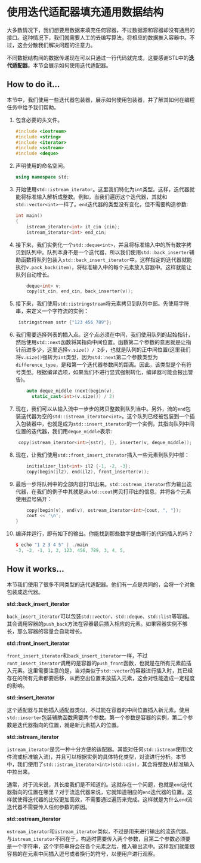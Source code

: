 # 使用迭代适配器填充通用数据结构

大多数情况下，我们想要用数据来填充任何容器，不过数据源和容器却没有通用的接口。这种情况下，我们就需要人工的去编写算法，将相应的数据推入容器中。不过，这会分散我们解决问题的注意力。

不同数据结构间的数据传递现在可以只通过一行代码就完成，这要感谢STL中的**迭代适配器**。本节会展示如何使用迭代适配器。

## How to do it...

本节中，我们使用一些迭代器包装器，展示如何使用包装器，并了解其如何在编程任务中给予我们帮助。

1. 包含必要的头文件。

   ```c++
   #include <iostream>
   #include <string>
   #include <iterator>
   #include <sstream>
   #include <deque>
   ```

2. 声明使用的命名空间。

   ```c++
   using namespace std;
   ```

3. 开始使用`std::istream_iterator`。这里我们特化为`int`类型。这样，迭代器就能将标准输入解析成整数。例如，当我们遍历这个迭代器，其就和`std::vector<int>`一样了。`end`迭代器的类型没有变化，但不需要构造参数:

   ```c++ 
   int main()
   {
       istream_iterator<int> it_cin {cin};
       istream_iterator<int> end_cin;
   ```

4. 接下来，我们实例化一个`std::deque<int>`，并且将标准输入中的所有数字拷贝到队列中。队列本身不是一个迭代器，所以我们使用`std::back_inserter`辅助函数将队列包装入`std::back_insert_iterator`中。这样指定的迭代器就能执行`v.pack_back(item)`，将标准输入中的每个元素放入容器中。这样就能让队列自动增长。

   ```c++
       deque<int> v;
       copy(it_cin, end_cin, back_inserter(v));	
   ```

5. 接下来，我们使用`std::istringstream`将元素拷贝到队列中部。先使用字符串，来定义一个字符流的实例：

   ```c++
   	istringstream sstr {"123 456 789"};
   ```

6. 我们需要选择列表的插入点。这个点必须在中间，我们使用队列的起始指针，然后使用`std::next`函数将其指向中间位置。函数第二个参数的意思就是让指针前进多少，这里选择`v.size() / 2`步，也就是队列的正中间位置(这里我们将`v.size()`强转为`int`类型，因为`std::next`第二个参数类型为`difference_type`，是和第一个迭代器参数间的距离。因此，该类型是个有符号类型。根据编译选项，如果我们不进行显式强制转化，编译器可能会报出警告)。

   ```c++
       auto deque_middle (next(begin(v),
       	 static_cast<int>(v.size()) / 2)
   ```

7. 现在，我们可以从输入流中一步步的拷贝整数到队列当中。另外，流的`end`包装迭代器为空的` std::istream_iterator<int> `。这个队列已经被包装到一个插入包装器中，也就是成为`std::insert_iterator`的一个实例，其指向队列中间位置的迭代器，我们用`deque_middle`表示:

   ```c++
   	copy(istream_iterator<int>{sstr}, {}, inserter(v, deque_middle));
   ```

8. 现在，让我们使用`std::front_insert_iterator`插入一些元素到队列中部：

   ```c++
       initializer_list<int> il2 {-1, -2, -3};
       copy(begin(il2), end(il2), front_inserter(v));
   ```

9. 最后一步将队列中的全部内容打印出来。`std::ostream_iterator`作为输出迭代器，在我们的例子中其就是从`std::cout`拷贝打印出的信息，并将各个元素使用逗号隔开：

   ```c++
       copy(begin(v), end(v), ostream_iterator<int>{cout, ", "});
       cout << '\n';
   }
   ```

10. 编译并运行，即有如下的输出。你能找到那些数字是由哪行的代码插入的吗？

    ```c++
    $ echo "1 2 3 4 5" | ./main
    -3, -2, -1, 1, 2, 123, 456, 789, 3, 4, 5,
    ```

## How it works...

本节我们使用了很多不同类型的迭代适配器。他们有一点是共同的，会将一个对象包装成迭代器。

**std::back_insert_iterator**

`back_insert_iterator`可以包装`std::vector`、`std::deque`、`std::list`等容器。其会调用容器的`push_back`方法在容器最后插入相应的元素。如果容器实例不够长，那么容器的容量会自动增长。

**std::front_insert_iterator**

`front_insert_iterator`和`back_insert_iterator`一样，不过`ront_insert_iterator`调用的是容器的`push_front`函数，也就是在所有元素前插入元素。这里需要注意的是，当对类似于`std::vector`的容器进行插入时，其已经存在的所有元素都要后移，从而空出位置来放插入元素，这会对性能造成一定程度的影响。

**std::insert_iterator**

这个适配器与其他插入适配器类似，不过能在容器的中间位置插入新元素。使用`std::inserter`包装辅助函数需要两个参数。第一个参数是容器的实例，第二个参数是迭代器指向的位置，就是新元素插入的位置。

**std::istream_iterator**

`istream_iterator`是另一种十分方便的适配器。其能对任何`std::istream`使用(文件流或标准输入流)，并且可以根据实例的具体特化类型，对流进行分析。本节中，我们使用了`std::istram_iterator<int>(std::cin)`，其会将整数从标准输入中拉出来。

通常，对于流来说，其长度我们是不知道的。这就存在一个问题，也就是`end`迭代器指向的位置在哪里？对于流迭代器来说，它就知道相应的`end`迭代器的位置。这样就使得迭代器的比较更加高效，不需要通过遍历来完成。这样就是为什么`end`流迭代器不需要传入任何参数的原因。

**std::ostream_iterator**

`ostream_iterator`和`istream_iterator`类似，不过是用来进行输出的流迭代器。与`istream_iterator`不同在于，构造时需要传入两个参数，且第二个参数必须要是一个字符串，这个字符串将会在各个元素之后，推入输出流中。这样我们就能很容易的在元素中间插入逗号或者换行的符号，以便用户进行观察。